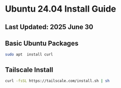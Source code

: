 # Ubuntu 24.04 Install Guide
## Last Updated: 2025 June 30

## Basic Ubuntu Packages
```bash
sudo apt  install curl
```

## Tailscale Install

```bash
curl -fsSL https://tailscale.com/install.sh | sh
```
